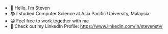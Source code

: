 - 👋 Hello, I’m Steven
- :books: I studied Computer Science at Asia Pacific University, Malaysia
- :grin: Feel free to work together with me
- :link: Check out my LinkedIn Profile: https://www.linkedin.com/in/stevenstv/
<!---
sterbeN27/sterbeN27 is a ✨ special ✨ repository because its `README.md` (this file) appears on your GitHub profile.
You can click the Preview link to take a look at your changes.
--->
